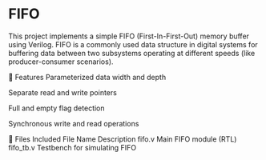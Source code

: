 # FIFO
This project implements a simple FIFO (First-In-First-Out) memory buffer using Verilog.
FIFO is a commonly used data structure in digital systems for buffering data between two subsystems operating at different speeds (like producer-consumer scenarios).

🎯 Features
Parameterized data width and depth

Separate read and write pointers

Full and empty flag detection

Synchronous write and read operations

🔧 Files Included
File Name	Description
fifo.v	Main FIFO module (RTL)
fifo_tb.v	Testbench for simulating FIFO
